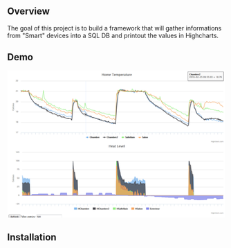 ## Overview

The goal of this project is to build a framework that will gather informations from "Smart" devices into a SQL DB and printout the values in Highcharts.

## Demo

![](https://github.com/akum/iot_web/raw/master/demo.png)

## Installation
